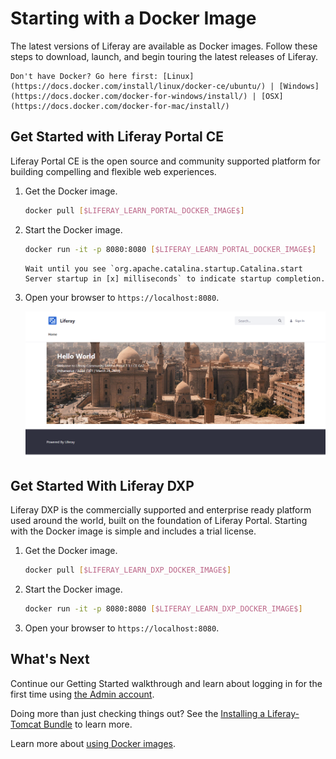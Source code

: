 # Starting with a Docker Image

The latest versions of Liferay are available as Docker images. Follow these steps to download, launch, and begin touring the latest releases of Liferay.

```{important}
Don't have Docker? Go here first: [Linux](https://docs.docker.com/install/linux/docker-ce/ubuntu/) | [Windows](https://docs.docker.com/docker-for-windows/install/) | [OSX](https://docs.docker.com/docker-for-mac/install/)
```

## Get Started with Liferay Portal CE

Liferay Portal CE is the open source and community supported platform for building compelling and flexible web experiences.

1. Get the Docker image.

    ```bash
    docker pull [$LIFERAY_LEARN_PORTAL_DOCKER_IMAGE$]
    ```

1. Start the Docker image.

    ```bash
    docker run -it -p 8080:8080 [$LIFERAY_LEARN_PORTAL_DOCKER_IMAGE$]
    ```

    ```{tip}
    Wait until you see `org.apache.catalina.startup.Catalina.start Server startup in [x] milliseconds` to indicate startup completion.
    ```

1. Open your browser to `https://localhost:8080`.

    ![The Liferay Portal initial landing page.](./starting-with-a-docker-image/images/01.png)

## Get Started With Liferay DXP

Liferay DXP is the commercially supported and enterprise ready platform used around the world, built on the foundation of Liferay Portal. Starting with the Docker image is simple and includes a trial license.

1. Get the Docker image.

    ```bash
    docker pull [$LIFERAY_LEARN_DXP_DOCKER_IMAGE$]
    ```

1. Start the Docker image.

    ```bash
    docker run -it -p 8080:8080 [$LIFERAY_LEARN_DXP_DOCKER_IMAGE$]
    ```

1. Open your browser to `https://localhost:8080`.

## What's Next

Continue our Getting Started walkthrough and learn about logging in for the first time using [the Admin account](./introduction-to-the-admin-account.md).

Doing more than just checking things out? See the [Installing a Liferay-Tomcat Bundle](../installation-and-upgrades/installing-liferay/installing-a-liferay-tomcat-bundle.md) to learn more.

Learn more about [using Docker images](../installation-and-upgrades/installing-liferay/using-liferay-docker-images/docker-container-basics.md).
